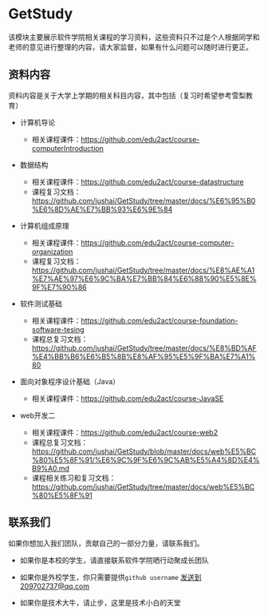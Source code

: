 # GetStudy
该模块主要展示软件学院相关课程的学习资料，这些资料只不过是个人根据同学和老师的意见进行整理的内容，请大家监督，如果有什么问题可以随时进行更正。

## 资料内容

资料内容是关于大学上学期的相关科目内容，其中包括（复习时希望参考雪梨教育）

+ 计算机导论
  + 相关课程课件：https://github.com/edu2act/course-computerIntroduction

+ 数据结构
  + 相关课程课件：https://github.com/edu2act/course-datastructure
  + 课程复习文档：https://github.com/jushai/GetStudy/tree/master/docs/%E6%95%B0%E6%8D%AE%E7%BB%93%E6%9E%84

+ 计算机组成原理
  + 相关课程课件：https://github.com/edu2act/course-computer-organization
  + 课程复习文档：https://github.com/jushai/GetStudy/tree/master/docs/%E8%AE%A1%E7%AE%97%E6%9C%BA%E7%BB%84%E6%88%90%E5%8E%9F%E7%90%86

+ 软件测试基础
  + 相关课程课件：https://github.com/edu2act/course-foundation-software-tesing
  + 课程总复习文档：https://github.com/jushai/GetStudy/tree/master/docs/%E8%BD%AF%E4%BB%B6%E6%B5%8B%E8%AF%95%E5%9F%BA%E7%A1%80

+ 面向对象程序设计基础（Java）
  + 相关课程课件：https://github.com/edu2act/course-JavaSE

+ web开发二
  + 相关课程课件：https://github.com/edu2act/course-web2
  + 课程总复习文档：https://github.com/jushai/GetStudy/blob/master/docs/web%E5%BC%80%E5%8F%91/%E6%9C%9F%E6%9C%AB%E5%A4%8D%E4%B9%A0.md
  + 课程相关练习和复习文档：https://github.com/jushai/GetStudy/tree/master/docs/web%E5%BC%80%E5%8F%91


## 联系我们

如果你想加入我们团队，贡献自己的一部分力量，请联系我们。

+ 如果你是本校的学生，请直接联系软件学院晒行动聚成长团队


+ 如果你是外校学生，你只需要提供`github username` 发送到209702737@qq.com
+ 如果你是技术大牛，请止步，这里是技术小白的天堂
